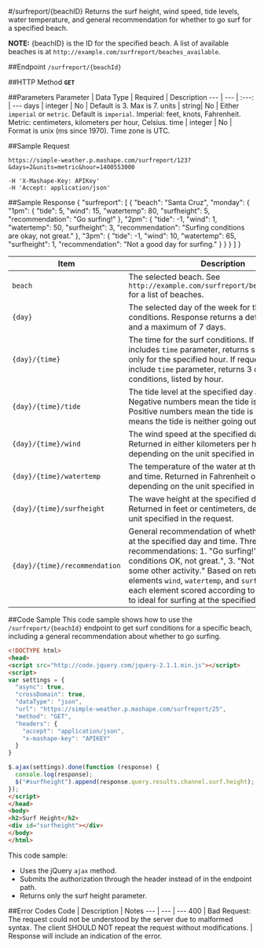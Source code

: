 #/surfreport/{beachID}
Returns the surf height, wind speed, tide levels, water temperature, and general recommendation for whether to go surf for a specified beach.

**NOTE:** {beachID} is the ID for the specified beach. A list of available beaches is at `http://example.com/surfreport/beaches_available`.

##Endpoint
`/surfreport/{beachId}`

##HTTP Method
**`GET`**


##Parameters
Parameter | Data Type | Required | Description
--- | --- | :---: | ---
days | integer | No | Default is 3. Max is 7.
units | string| No | Either `imperial` or `metric`. Default is `imperial`. Imperial: feet, knots, Fahrenheit. Metric: centimeters, kilometers per hour, Celsius.
time | integer | No | Format is unix (ms since 1970). Time zone is UTC.

##Sample Request

`https://simple-weather.p.mashape.com/surfreport/123?&days=2&units=metric&hour=1400553000`

	-H 'X-Mashape-Key: APIKey'
	-H 'Accept: application/json'


##Sample Response
	{
    "surfreport": [
        {
            "beach": "Santa Cruz",
            "monday": {
                "1pm": {
                    "tide": 5,
                    "wind": 15,
                    "watertemp": 80,
                    "surfheight": 5,
                    "recommendation": "Go surfing!"
                },
                "2pm": {
                    "tide": -1,
                    "wind": 1,
                    "watertemp": 50,
                    "surfheight": 3,
                    "recommendation": "Surfing conditions are okay, not great."
                },
                "3pm": {
                    "tide": -1,
                    "wind": 10,
                    "watertemp": 65,
                    "surfheight": 1,
                    "recommendation": "Not a good day for surfing."
                }
            }
        }
    ]
	}

Item | Description
--- | ---
`beach` | The selected beach. See `http://example.com/surfreport/beaches_available` for a list of beaches.
`{day}` | The selected day of the week for the surf conditions. Response returns a default of 3 days and a maximum of 7 days.
`{day}/{time}` | The time for the surf conditions. If request includes `time` parameter, returns surf conditions only for the specified hour. If requests does not include `time` parameter, returns 3 days of surf conditions, listed by hour.
`{day}/{time}/tide` | The tide level at the specified day and time. Negative numbers mean the tide is going out. Positive numbers mean the tide is coming in. A 0 means the tide is neither going out nor coming in.
`{day}/{time}/wind` | The wind speed at the specified day and time. Returned in either kilometers per hour or knots, depending on the unit specified in the request.
`{day}/{time}/watertemp` | The temperature of the water at the specified day and time. Returned in Fahrenheit or Celsius, depending on the unit specified in the request.
`{day}/{time}/surfheight` | The wave height at the specified day and time. Returned in feet or centimeters, depending on the unit specified in the request.
`{day}/{time}/recommendation` | General recommendation of whether to go surfing at the specified day and time. Three possible recommendations: 1. "Go surfing!", 2. "Surfing conditions OK, not great.", 3. "Not today -- try some other activity." Based on returned values of elements `wind`, `watertemp`, and `surfheight`, with each element scored according to how close it is to ideal for surfing at the  specified day and time.

##Code Sample
This code sample shows how to use the `/surfreport/{beachId}` endpoint to get surf conditions for a specific beach, including a general recommendation about whether to go surfing.
```html
<!DOCTYPE html>
<head>
<script src="http://code.jquery.com/jquery-2.1.1.min.js"></script>
<script>
var settings = {
  "async": true,
  "crossDomain": true,
  "dataType": "json",
  "url": "https://simple-weather.p.mashape.com/surfreport/25",
  "method": "GET",
  "headers": {
    "accept": "application/json",
    "x-mashape-key": "APIKEY"
  }
}

$.ajax(settings).done(function (response) {
  console.log(response);
  $("#surfheight").append(response.query.results.channel.surf.height);
});
</script>
</head>
<body>
<h2>Surf Height</h2>
<div id="surfheight"></div>
</body>
</html>
```
This code sample:
  * Uses the jQuery `ajax` method.
  * Submits the authorization through the header instead of in the endpoint path.
  * Returns only the surf height parameter.



##Error Codes
Code | Description | Notes
--- | --- | ---
400 | Bad Request: The request could not be understood by the server due to malformed syntax. The client SHOULD NOT repeat the request without modifications. | Response will include an indication of the error.
